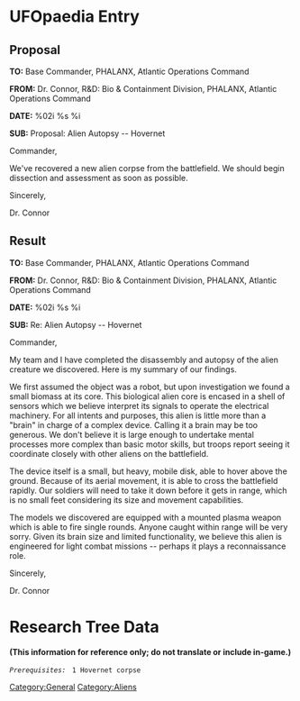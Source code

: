 # UFOpaedia Entry

## Proposal

**TO:** Base Commander, PHALANX, Atlantic Operations Command

**FROM:** Dr. Connor, R&D: Bio & Containment Division, PHALANX, Atlantic
Operations Command

**DATE:** %02i %s %i

**SUB:** Proposal: Alien Autopsy -- Hovernet

Commander,

We've recovered a new alien corpse from the battlefield. We should begin
dissection and assessment as soon as possible.

Sincerely,

Dr. Connor

## Result

**TO:** Base Commander, PHALANX, Atlantic Operations Command

**FROM:** Dr. Connor, R&D: Bio & Containment Division, PHALANX, Atlantic
Operations Command

**DATE:** %02i %s %i

**SUB:** Re: Alien Autopsy -- Hovernet

Commander,

My team and I have completed the disassembly and autopsy of the alien
creature we discovered. Here is my summary of our findings.

We first assumed the object was a robot, but upon investigation we found
a small biomass at its core. This biological alien core is encased in a
shell of sensors which we believe interpret its signals to operate the
electrical machinery. For all intents and purposes, this alien is little
more than a "brain" in charge of a complex device. Calling it a brain
may be too generous. We don't believe it is large enough to undertake
mental processes more complex than basic motor skills, but troops report
seeing it coordinate closely with other aliens on the battlefield.

The device itself is a small, but heavy, mobile disk, able to hover
above the ground. Because of its aerial movement, it is able to cross
the battlefield rapidly. Our soldiers will need to take it down before
it gets in range, which is no small feet considering its size and
movement capabilities.

The models we discovered are equipped with a mounted plasma weapon which
is able to fire single rounds. Anyone caught within range will be very
sorry. Given its brain size and limited functionality, we believe this
alien is engineered for light combat missions -- perhaps it plays a
reconnaissance role.

Sincerely,

Dr. Connor

# Research Tree Data

**(This information for reference only; do not translate or include
in-game.)**

*`Prerequisites:`*
` 1 Hovernet corpse`

[Category:General](Category:General "wikilink")
[Category:Aliens](Category:Aliens "wikilink")
